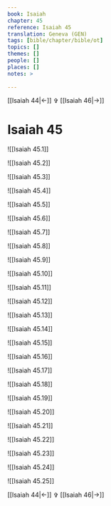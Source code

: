 ```yaml
---
book: Isaiah
chapter: 45
reference: Isaiah 45
translation: Geneva (GEN)
tags: [bible/chapter/bible/ot]
topics: []
themes: []
people: []
places: []
notes: >
  
---
```


[[Isaiah 44|<-]] ✞ [[Isaiah 46|->]]

# Isaiah 45

![[Isaiah 45.1]]

![[Isaiah 45.2]]

![[Isaiah 45.3]]

![[Isaiah 45.4]]

![[Isaiah 45.5]]

![[Isaiah 45.6]]

![[Isaiah 45.7]]

![[Isaiah 45.8]]

![[Isaiah 45.9]]

![[Isaiah 45.10]]

![[Isaiah 45.11]]

![[Isaiah 45.12]]

![[Isaiah 45.13]]

![[Isaiah 45.14]]

![[Isaiah 45.15]]

![[Isaiah 45.16]]

![[Isaiah 45.17]]

![[Isaiah 45.18]]

![[Isaiah 45.19]]

![[Isaiah 45.20]]

![[Isaiah 45.21]]

![[Isaiah 45.22]]

![[Isaiah 45.23]]

![[Isaiah 45.24]]

![[Isaiah 45.25]]

[[Isaiah 44|<-]] ✞ [[Isaiah 46|->]]
